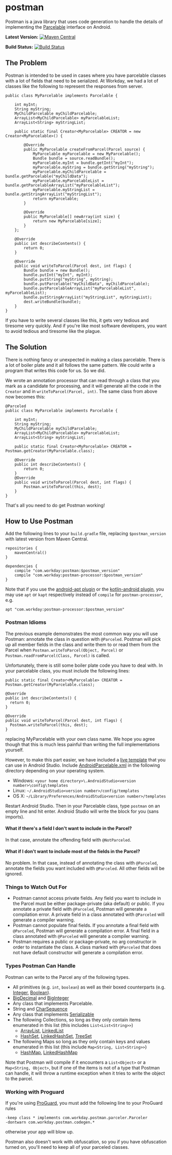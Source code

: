# postman

Postman is a java library that uses code generation to handle the details of implementing the [Parcelable](http://developer.android.com/reference/android/os/Parcelable.html) interface on Android.

__Latest Version:__ [![Maven Central](https://maven-badges.herokuapp.com/maven-central/com.workday/postman/badge.svg)](https://maven-badges.herokuapp.com/maven-central/com.workday/postman)

__Build Status:__ [![Build Status](https://travis-ci.org/Workday/postman.svg?branch=master)](https://travis-ci.org/Workday/postman)

## The Problem

Postman is intended to be used in cases where you have parcelable classes with a lot of fields that need to be serialized. At Workday, we had a lot of classes like the following to represent the responses from server.

```
public class MyParcelable implements Parcelable {

    int myInt;
    String myString;
    MyChildParcelable myChildParcelable;
    ArrayList<MyChildParcelable> myParcelableList;
    ArrayList<String> myStringList;
 
    public static final Creator<MyParcelable> CREATOR = new Creator<MyParcelable>() {
 
        @Override
        public MyParcelable createFromParcel(Parcel source) {
            MyParcelable myParcelable = new MyParcelable();
            Bundle bundle = source.readBundle();
            myParcelable.myInt = bundle.getInt("myInt");
            myParcelable.myString = bundle.getString("myString");
            myParcelable.myChildParcelable = bundle.getParcelable("myChildData");
            myParcelable.myParcelableList = bundle.getParcelableArrayList("myParcelableList");
            myParcelable.myStringList = bundle.getStringArrayList("myStringList");
            return myParcelable;
        }
 
        @Override
        public MyParcelable[] newArray(int size) {
            return new MyParcelable[size];
        }
    };
 
    @Override
    public int describeContents() {
        return 0;
    }
 
    @Override
    public void writeToParcel(Parcel dest, int flags) {
        Bundle bundle = new Bundle();
        bundle.putInt("myInt", myInt);
        bundle.putString("myString", myString);
        bundle.putParcelable("myChildData", myChildParcelable);
        bundle.putParcelableArrayList("myParcelableList", myParcelableList);
        bundle.putStringArrayList("myStringList", myStringList);
        dest.writeBundle(bundle);
    }
}
```

If you have to write several classes like this, it gets very tedious and tiresome very quickly. And if you're like most software developers, you want to avoid tedious and tiresome like the plague.

## The Solution

There is nothing fancy or unexpected in making a class parcelable. There is a lot of boiler plate and it all follows the same pattern. We could write a program that writes this code for us. So we did.

We wrote an annotation processor that can read through a class that you mark as a candidate for processing, and it will generate all the code in the `Creator` and in `writeToParcel(Parcel, int)`. The same class from above now becomes this:

```
@Parceled
public class MyParcelable implements Parcelable {

    int myInt;
    String myString;
    MyChildParcelable myChildParcelable;
    ArrayList<MyChildParcelable> myParcelableList;
    ArrayList<String> myStringList;
 
    public static final Creator<MyParcelable> CREATOR = Postman.getCreator(MyParcelable.class);
 
    @Override
    public int describeContents() {
        return 0;
    }
    @Override
    public void writeToParcel(Parcel dest, int flags) {
        Postman.writeToParcel(this, dest);
    }
}
```

That's all you need to do get Postman working!

## How to Use Postman

Add the following lines to your `build.gradle` file, replacing `$postman_version` with latest version from Maven Central.

```
repositories {
    mavenCentral()
}

dependencies {
    compile "com.workday:postman:$postman_version"
    compile "com.workday:postman-processor:$postman_version"
}
```

Note that if you use the [android-apt plugin](https://bitbucket.org/hvisser/android-apt) or the [kotlin-android plugin](https://kotlinlang.org/docs/reference/using-gradle.html), you may use `apt` or `kapt` respectively instead of `compile` for `postman-processor`, e.g.

```
apt "com.workday:postman-processor:$postman_version"
```

### Postman Idioms

The previous example demonstrates the most common way you will use Postman: annotate the class in question with `@Parceled`. Postman will pick up all member fields in the class and write them to or read them from the Parcel when `Postman.writeToParcel(Object, Parcel)` or `Postman.readFromParcel(Class, Parcel)` is called. 

Unfortunately, there is still some boiler plate code you have to deal with. In your parcelable class, you must include the following lines:

```
public static final Creator<MyParcelable> CREATOR = Postman.getCreator(MyParcelable.class);
 
@Override
public int describeContents() {
  return 0;
}
 
@Override
public void writeToParcel(Parcel dest, int flags) {
  Postman.writeToParcel(this, dest);
}
```

replacing MyParcelable with your own class name. We hope you agree though that this is much less painful than writing the full implementations yourself.

However, to make this part easier, we have included a [live template](https://www.jetbrains.com/idea/help/live-templates.html) that you can use in Android Studio. Include [AndroidParcelable.xml](./AndroidParcelable.xml) in the following directory depending on your operating system.

- Windows: `<your home directory>\.AndroidStudio<version number>\config\templates`
- Linux: `~/.AndroidStudio<version number>/config/templates`
- OS X: `~/Library/Preferences/AndroidStudio<version number>/templates`

Restart Android Studio. Then in your Parcelable class, type `postman` on an empty line and hit enter. Android Studio will write the block for you (sans imports).

#### What if there's a field I don't want to include in the Parcel?

In that case, annotate the offending field with `@NotParceled`.

#### What if I don't want to include most of the fields in the Parcel?

No problem. In that case, instead of annotating the class with `@Parceled`, annotate the fields you want included with `@Parceled`. All other fields will be ignored.

### Things to Watch Out For

* Postman cannot access private fields. Any field you want to include in the Parcel must be either package-private (aka default) or public. If you annotate a private field with `@Parceled`, Postman will generate a compilation error. A private field in a class annotated with `@Parceled` will generate a compiler warning.
* Postman cannot populate final fields. If you annotate a final field with `@Parceled`, Postman will generate a compilation error. A final field in a class annotated with `@Parceled` will generate a compiler warning.
* Postman requires a public or package-private, no arg constructor in order to instantiate the class. A class marked with `@Parceled` that does not have default constructor will generate a compilation error.

### Types Postman Can Handle

Postman can write to the Parcel any of the following types.

* All primitives (e.g. `int`, `boolean`) as well as their boxed counterparts (e.g. [Integer](http://developer.android.com/reference/java/lang/Integer.html), [Boolean](http://developer.android.com/reference/java/lang/Boolean.html)).
* [BigDecimal](http://developer.android.com/reference/java/math/BigDecimal.html) and [BigInteger](http://developer.android.com/reference/java/math/BigInteger.html)
* Any class that implements Parcelable.
* String and [CharSequence](http://developer.android.com/reference/java/lang/CharSequence.html)
* Any class that implements [Serializable](http://developer.android.com/reference/java/io/Serializable.html)
* The following Collections, so long as they only contain items enumerated in this list (this includes `List<List<String>>`)
    * [ArrayList](http://developer.android.com/reference/java/util/ArrayList.html), [LinkedList](http://developer.android.com/reference/java/util/LinkedList.html)
    * [HashSet](http://developer.android.com/reference/java/util/HashSet.html), [LinkedHashSet](http://developer.android.com/reference/java/util/LinkedHashSet.html), [TreeSet](http://developer.android.com/reference/java/util/TreeSet.html)
* The following Maps so long as they only contain keys and values enumerated in this list (this include `Map<String, List<String>>`)
    * [HashMap](http://developer.android.com/reference/java/util/HashMap.html), [LinkedHashMap](http://developer.android.com/reference/java/util/LinkedHashMap.html)

Note that Postman will compile if it encounters a `List<Object>` or a `Map<String, Object>`, but if one of the items is not of a type that Postman can handle, it will throw a runtime exception when it tries to write the object to the parcel.

### Working with Proguard

If you're using [ProGuard](http://proguard.sourceforge.net/), you must add the following line to your ProGuard rules

    -keep class * implements com.workday.postman.parceler.Parceler
    -dontwarn com.workday.postman.codegen.*

otherwise your app will blow up. 

Postman also doesn't work with obfuscation, so you if you have obfuscation turned on, you'll need to keep all of your parceled classes.
